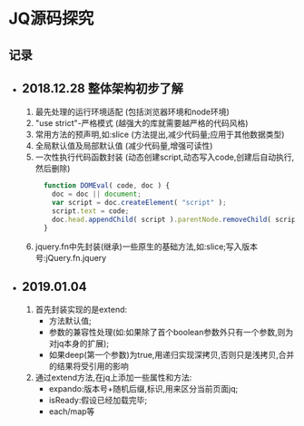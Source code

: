 # JQ源码探究

## 记录

- ## 2018.12.28 整体架构初步了解
   1. 最先处理的运行环境适配 (包括浏览器环境和node环境)
   2. "use strict"-严格模式 (越强大的库就需要越严格的代码风格)
   3. 常用方法的预声明,如:slice (方法提出,减少代码量;应用于其他数据类型)
   4. 全局默认值及局部默认值 (减少代码量,增强可读性)
   5. 一次性执行代码函数封装 (动态创建script,动态写入code,创建后自动执行,然后删除)
      ```javascript
        function DOMEval( code, doc ) {
          doc = doc || document;
          var script = doc.createElement( "script" );
          script.text = code;
          doc.head.appendChild( script ).parentNode.removeChild( script );
        }
      ```
   6. jquery.fn中先封装(继承)一些原生的基础方法,如:slice;写入版本号:jQuery.fn.jquery
- ## 2019.01.04
   1. 首先封装实现的是extend:
      - 方法默认值;
      - 参数的兼容性处理(如:如果除了首个boolean参数外只有一个参数,则为对jq本身的扩展);
      - 如果deep(第一个参数)为true,用递归实现深拷贝,否则只是浅拷贝,合并的结果将受引用的影响
   2. 通过extend方法,在jq上添加一些属性和方法:
      - expando:版本号+随机后缀,标识,用来区分当前页面jq;
      - isReady:假设已经加载完毕;
      - each/map等